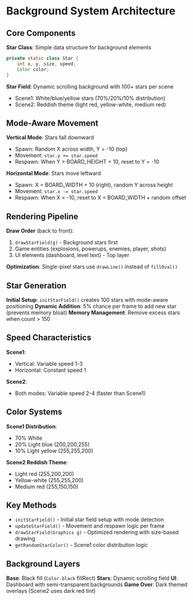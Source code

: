 # Background System Architecture

## Core Components

**Star Class**: Simple data structure for background elements
```java
private static class Star {
    int x, y, size, speed;
    Color color;
}
```

**Star Field**: Dynamic scrolling background with 100+ stars per scene
- Scene1: White/blue/yellow stars (70%/20%/10% distribution)
- Scene2: Reddish theme (light red, yellow-white, medium red)

## Mode-Aware Movement

**Vertical Mode**: Stars fall downward
- Spawn: Random X across width, Y = -10 (top)
- Movement: `star.y += star.speed`
- Respawn: When Y > BOARD_HEIGHT + 10, reset to Y = -10

**Horizontal Mode**: Stars move leftward  
- Spawn: X = BOARD_WIDTH + 10 (right), random Y across height
- Movement: `star.x -= star.speed`
- Respawn: When X < -10, reset to X = BOARD_WIDTH + random offset

## Rendering Pipeline

**Draw Order** (back to front):
1. `drawStarField(g)` - Background stars first
2. Game entities (explosions, powerups, enemies, player, shots)
3. UI elements (dashboard, level text) - Top layer

**Optimization**: Single-pixel stars use `drawLine()` instead of `fillOval()`

## Star Generation

**Initial Setup**: `initStarField()` creates 100 stars with mode-aware positioning
**Dynamic Addition**: 5% chance per frame to add new star (prevents memory bloat)
**Memory Management**: Remove excess stars when count > 150

## Speed Characteristics

**Scene1**: 
- Vertical: Variable speed 1-3
- Horizontal: Constant speed 1

**Scene2**: 
- Both modes: Variable speed 2-4 (faster than Scene1)

## Color Systems

**Scene1 Distribution**:
- 70% White
- 20% Light blue (200,200,255)
- 10% Light yellow (255,255,200)

**Scene2 Reddish Theme**:
- Light red (255,200,200)
- Yellow-white (255,255,200)  
- Medium red (255,150,150)

## Key Methods

- `initStarField()` - Initial star field setup with mode detection
- `updateStarField()` - Movement and respawn logic per frame
- `drawStarField(Graphics g)` - Optimized rendering with size-based drawing
- `getRandomStarColor()` - Scene1 color distribution logic

## Background Layers

**Base**: Black fill (`Color.black` fillRect)
**Stars**: Dynamic scrolling field
**UI**: Dashboard with semi-transparent backgrounds
**Game Over**: Dark themed overlays (Scene2 uses dark red tint) 